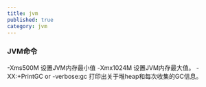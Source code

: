 ```yaml
---
title: jvm
published: true
category: jvm
---
```


### JVM命令
-Xms500M       设置JVM内存最小值
-Xmx1024M      设置JVM内存最大值。
-XX:+PrintGC or -verbose:gc    打印出关于堆heap和每次收集的GC信息。
